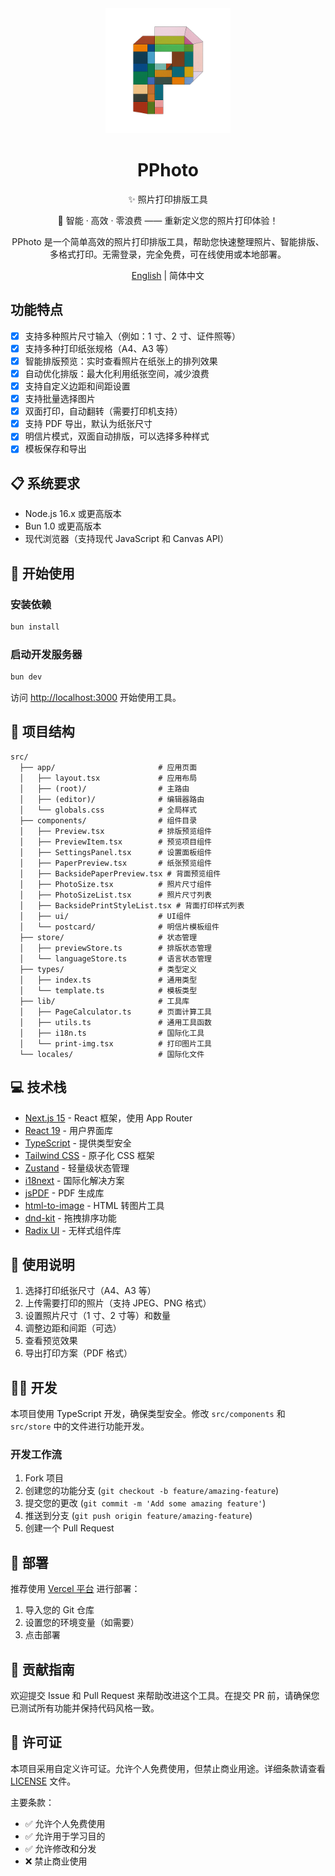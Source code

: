 <div align="center">

<img src="public/logo.png" alt="PPhoto Logo" width="200"/>

# PPhoto

✨ 照片打印排版工具

🚀 智能 · 高效 · 零浪费 —— 重新定义您的照片打印体验！

PPhoto 是一个简单高效的照片打印排版工具，帮助您快速整理照片、智能排版、多格式打印。无需登录，完全免费，可在线使用或本地部署。

[English](./README.en.md) | 简体中文

</div>

## 功能特点

- [x] 支持多种照片尺寸输入（例如：1 寸、2 寸、证件照等）
- [x] 支持多种打印纸张规格（A4、A3 等）
- [x] 智能排版预览：实时查看照片在纸张上的排列效果
- [x] 自动优化排版：最大化利用纸张空间，减少浪费
- [x] 支持自定义边距和间距设置
- [x] 支持批量选择图片
- [x] 双面打印，自动翻转（需要打印机支持）
- [x] 支持 PDF 导出，默认为纸张尺寸
- [x] 明信片模式，双面自动排版，可以选择多种样式
- [x] 模板保存和导出

## 📋 系统要求

- Node.js 16.x 或更高版本
- Bun 1.0 或更高版本
- 现代浏览器（支持现代 JavaScript 和 Canvas API）

## 🚀 开始使用

### 安装依赖

```bash
bun install
```

### 启动开发服务器

```bash
bun dev
```

访问 [http://localhost:3000](http://localhost:3000) 开始使用工具。

## 📁 项目结构

```
src/
  ├── app/                       # 应用页面
  │   ├── layout.tsx             # 应用布局
  │   ├── (root)/                # 主路由
  │   ├── (editor)/              # 编辑器路由
  │   └── globals.css            # 全局样式
  ├── components/                # 组件目录
  │   ├── Preview.tsx            # 排版预览组件
  │   ├── PreviewItem.tsx        # 预览项目组件
  │   ├── SettingsPanel.tsx      # 设置面板组件
  │   ├── PaperPreview.tsx       # 纸张预览组件
  │   ├── BacksidePaperPreview.tsx # 背面预览组件
  │   ├── PhotoSize.tsx          # 照片尺寸组件
  │   ├── PhotoSizeList.tsx      # 照片尺寸列表
  │   ├── BacksidePrintStyleList.tsx # 背面打印样式列表
  │   ├── ui/                    # UI组件
  │   └── postcard/              # 明信片模板组件
  ├── store/                     # 状态管理
  │   ├── previewStore.ts        # 排版状态管理
  │   └── languageStore.ts       # 语言状态管理
  ├── types/                     # 类型定义
  │   ├── index.ts               # 通用类型
  │   └── template.ts            # 模板类型
  ├── lib/                       # 工具库
  │   ├── PageCalculator.ts      # 页面计算工具
  │   ├── utils.ts               # 通用工具函数
  │   ├── i18n.ts                # 国际化工具
  │   └── print-img.tsx          # 打印图片工具
  └── locales/                   # 国际化文件
```

## 💻 技术栈

- [Next.js 15](https://nextjs.org/) - React 框架，使用 App Router
- [React 19](https://react.dev/) - 用户界面库
- [TypeScript](https://www.typescriptlang.org/) - 提供类型安全
- [Tailwind CSS](https://tailwindcss.com/) - 原子化 CSS 框架
- [Zustand](https://github.com/pmndrs/zustand) - 轻量级状态管理
- [i18next](https://www.i18next.com/) - 国际化解决方案
- [jsPDF](https://github.com/parallax/jsPDF) - PDF 生成库
- [html-to-image](https://github.com/bubkoo/html-to-image) - HTML 转图片工具
- [dnd-kit](https://dndkit.com/) - 拖拽排序功能
- [Radix UI](https://www.radix-ui.com/) - 无样式组件库

## 📝 使用说明

1. 选择打印纸张尺寸（A4、A3 等）
2. 上传需要打印的照片（支持 JPEG、PNG 格式）
3. 设置照片尺寸（1 寸、2 寸等）和数量
4. 调整边距和间距（可选）
5. 查看预览效果
6. 导出打印方案（PDF 格式）

## 👨‍💻 开发

本项目使用 TypeScript 开发，确保类型安全。修改 `src/components` 和 `src/store` 中的文件进行功能开发。

### 开发工作流

1. Fork 项目
2. 创建您的功能分支 (`git checkout -b feature/amazing-feature`)
3. 提交您的更改 (`git commit -m 'Add some amazing feature'`)
4. 推送到分支 (`git push origin feature/amazing-feature`)
5. 创建一个 Pull Request

## 🚀 部署

推荐使用 [Vercel 平台](https://vercel.com/new) 进行部署：

1. 导入您的 Git 仓库
2. 设置您的环境变量（如需要）
3. 点击部署

## 🤝 贡献指南

欢迎提交 Issue 和 Pull Request 来帮助改进这个工具。在提交 PR 前，请确保您已测试所有功能并保持代码风格一致。

## 📄 许可证

本项目采用自定义许可证。允许个人免费使用，但禁止商业用途。详细条款请查看 [LICENSE](./LICENSE) 文件。

主要条款：

- ✅ 允许个人免费使用
- ✅ 允许用于学习目的
- ✅ 允许修改和分发
- ❌ 禁止商业使用
